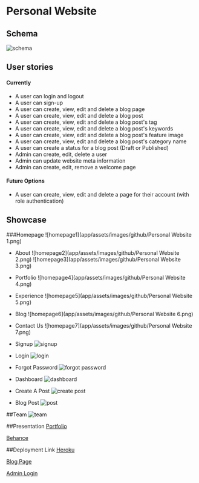 # Personal Website

## Schema
![schema](db/schema.jpg)

## User stories
#### Currently
- A user can login and logout
- A user can sign-up
- A user can create, view, edit and delete a blog page
- A user can create, view, edit and delete a blog post
- A user can create, view, edit and delete a blog post's tag
- A user can create, view, edit and delete a blog post's keywords
- A user can create, view, edit and delete a blog post's feature image
- A user can create, view, edit and delete a blog post's category name
- A user can create a status for a blog post (Draft or Published)
- Admin can create, edit, delete a user
- Admin can update website meta information
- Admin can create, edit, remove a welcome page

#### Future Options
- A user can create, view, edit and delete a page for their account (with role authentication)

## Showcase


###Homepage
![homepage1](app/assets/images/github/Personal Website 1.png)

- About
![homepage2](app/assets/images/github/Personal Website 2.png)
![homepage3](app/assets/images/github/Personal Website 3.png)

- Portfolio
![homepage4](app/assets/images/github/Personal Website 4.png)

- Experience
![homepage5](app/assets/images/github/Personal Website 5.png)

- Blog
![homepage6](app/assets/images/github/Personal Website 6.png)

- Contact Us
![homepage7](app/assets/images/github/Personal Website 7.png)

- Signup
![signup](app/assets/images/github/signup.png)

- Login
![login](app/assets/images/github/login.png)

- Forgot Password
![forgot password](app/assets/images/github/forgot_password.png)

- Dashboard
![dashboard](app/assets/images/github/dashboard.png)

- Create A Post
![create post](app/assets/images/github/create_post.png)

- Blog Post
![post](app/assets/images/github/blog_post.png)

##Team
![team](app/assets/images/github/sepandassadi.png)

##Presentation
[Portfolio](https://sepandassadi.carbonmade.com/)

[Behance](https://www.behance.net/gallery/37433833/Personal-Website)

##Deployment Link
[Heroku](http://sepandassadi.com/)

[Blog Page](http://www.sepandassadi.com/blog)

[Admin Login](http://www.sepandassadi.com/blog/admin/login)

